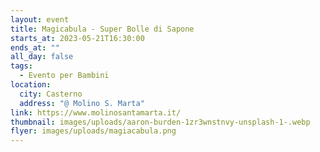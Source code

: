 ```yaml
---
layout: event
title: Magicabula - Super Bolle di Sapone
starts_at: 2023-05-21T16:30:00
ends_at: ""
all_day: false
tags:
  - Evento per Bambini
location:
  city: Casterno
  address: "@ Molino S. Marta"
link: https://www.molinosantamarta.it/
thumbnail: images/uploads/aaron-burden-1zr3wnstnvy-unsplash-1-.webp
flyer: images/uploads/magiacabula.png
---
```

